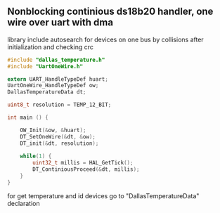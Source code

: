 ## Nonblocking continious ds18b20 handler, one wire over uart with dma

library include autosearch for devices on one bus by collisions after initialization and checking crc

```c
#include "dallas_temperature.h"
#include "UartOneWire.h"

extern UART_HandleTypeDef huart;
UartOneWire_HandleTypeDef ow;
DallasTemperatureData dt;

uint8_t resolution = TEMP_12_BIT;

int main () {

	OW_Init(&ow, &huart);
	DT_SetOneWire(&dt, &ow);
	DT_init(&dt, resolution);
	
	while(1) {
		uint32_t millis = HAL_GetTick();
		DT_ContiniousProceed(&dt, millis);	
	}
}
```
for get temperature and id devices go to  "DallasTemperatureData" declaration
